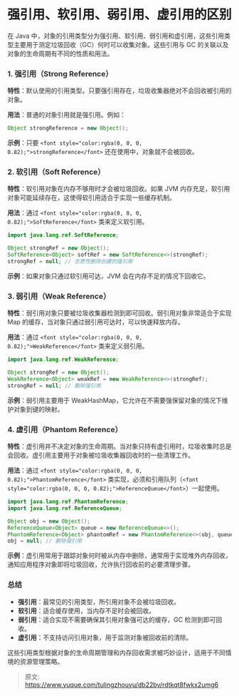 # 强引用、软引用、弱引用、虚引用的区别

<font style="color:rgba(0, 0, 0, 0.82);">在 Java 中，对象的引用类型分为强引用、软引用、弱引用和虚引用，这些引用类型主要用于测定垃圾回收（GC）何时可以收集对象。这些引用与 GC 的关联以及对象的生命周期有不同的性质和用法。</font>

### <font style="color:rgba(0, 0, 0, 0.82);">1. 强引用（Strong Reference）</font>
**<font style="color:rgba(0, 0, 0, 0.82);">特性</font>**<font style="color:rgba(0, 0, 0, 0.82);">：默认使用的引用类型。只要强引用存在，垃圾收集器绝对不会回收被引用的对象。</font>

**<font style="color:rgba(0, 0, 0, 0.82);">用法</font>**<font style="color:rgba(0, 0, 0, 0.82);">：普通的对象引用就是强引用。例如：</font>

```java
Object strongReference = new Object();
```

**<font style="color:rgba(0, 0, 0, 0.82);">示例</font>**<font style="color:rgba(0, 0, 0, 0.82);">：只要</font><font style="color:rgba(0, 0, 0, 0.82);"> </font>`<font style="color:rgba(0, 0, 0, 0.82);">strongReference</font>`<font style="color:rgba(0, 0, 0, 0.82);"> </font><font style="color:rgba(0, 0, 0, 0.82);">还在使用中，对象就不会被回收。</font>

### <font style="color:rgba(0, 0, 0, 0.82);">2. 软引用（Soft Reference）</font>
**<font style="color:rgba(0, 0, 0, 0.82);">特性</font>**<font style="color:rgba(0, 0, 0, 0.82);">：软引用对象在内存不够用时才会被垃圾回收。如果 JVM 内存充足，软引用对象可能延续存在，这使得软引用适合于实现一些缓存机制。</font>

**<font style="color:rgba(0, 0, 0, 0.82);">用法</font>**<font style="color:rgba(0, 0, 0, 0.82);">：通过</font><font style="color:rgba(0, 0, 0, 0.82);"> </font>`<font style="color:rgba(0, 0, 0, 0.82);">SoftReference</font>`<font style="color:rgba(0, 0, 0, 0.82);"> </font><font style="color:rgba(0, 0, 0, 0.82);">类来定义软引用。</font>

```java
import java.lang.ref.SoftReference;  

Object strongRef = new Object();  
SoftReference<Object> softRef = new SoftReference<>(strongRef);  
strongRef = null; // 志愿性删除创建的强引用
```

**<font style="color:rgba(0, 0, 0, 0.82);">示例</font>**<font style="color:rgba(0, 0, 0, 0.82);">：如果对象只通过软引用可达，JVM 会在内存不足的情况下回收它。</font>

### <font style="color:rgba(0, 0, 0, 0.82);">3. 弱引用（Weak Reference）</font>
**<font style="color:rgba(0, 0, 0, 0.82);">特性</font>**<font style="color:rgba(0, 0, 0, 0.82);">：弱引用对象只要被垃圾收集器检测到即可回收。弱引用对象非常适合于实现 Map 的缓存，当对象只通过弱引用可达时，可以快速释放内存。</font>

**<font style="color:rgba(0, 0, 0, 0.82);">用法</font>**<font style="color:rgba(0, 0, 0, 0.82);">：通过</font><font style="color:rgba(0, 0, 0, 0.82);"> </font>`<font style="color:rgba(0, 0, 0, 0.82);">WeakReference</font>`<font style="color:rgba(0, 0, 0, 0.82);"> </font><font style="color:rgba(0, 0, 0, 0.82);">类来定义弱引用。</font>

```java
import java.lang.ref.WeakReference;  

Object strongRef = new Object();  
WeakReference<Object> weakRef = new WeakReference<>(strongRef);  
strongRef = null; // 删除强引用
```

**<font style="color:rgba(0, 0, 0, 0.82);">示例</font>**<font style="color:rgba(0, 0, 0, 0.82);">：弱引用主要用于 WeakHashMap，它允许在不需要强保留对象的情况下维护对象到键的映射。</font>

### <font style="color:rgba(0, 0, 0, 0.82);">4. 虚引用（Phantom Reference）</font>
**<font style="color:rgba(0, 0, 0, 0.82);">特性</font>**<font style="color:rgba(0, 0, 0, 0.82);">：虚引用并不决定对象的生命周期。当对象只持有虚引用时，垃圾收集时总是会回收。虚引用主要用于对象被垃圾收集器回收时的一些清理工作。</font>

**<font style="color:rgba(0, 0, 0, 0.82);">用法</font>**<font style="color:rgba(0, 0, 0, 0.82);">：通过</font><font style="color:rgba(0, 0, 0, 0.82);"> </font>`<font style="color:rgba(0, 0, 0, 0.82);">PhantomReference</font>`<font style="color:rgba(0, 0, 0, 0.82);"> </font><font style="color:rgba(0, 0, 0, 0.82);">类实现，必须和引用队列（</font>`<font style="color:rgba(0, 0, 0, 0.82);">ReferenceQueue</font>`<font style="color:rgba(0, 0, 0, 0.82);">）一起使用。</font>

```java
import java.lang.ref.PhantomReference;  
import java.lang.ref.ReferenceQueue;  

Object obj = new Object();  
ReferenceQueue<Object> queue = new ReferenceQueue<>();  
PhantomReference<Object> phantomRef = new PhantomReference<>(obj, queue);  
obj = null; // 删除强引用
```

**<font style="color:rgba(0, 0, 0, 0.82);">示例</font>**<font style="color:rgba(0, 0, 0, 0.82);">：虚引用常用于跟踪对象何时被从内存中删除，通常用于实现堆外内存回收，通知应用程序对象即将垃圾回收，允许执行回收前的必要清理步骤。</font>

### <font style="color:rgba(0, 0, 0, 0.82);">总结</font>
+ **<font style="color:rgba(0, 0, 0, 0.82);">强引用</font>**<font style="color:rgba(0, 0, 0, 0.82);">：最常见的引用类型，所引用对象不会被垃圾回收。</font>
+ **<font style="color:rgba(0, 0, 0, 0.82);">软引用</font>**<font style="color:rgba(0, 0, 0, 0.82);">：适合缓存使用，当内存不足时会被回收。</font>
+ **<font style="color:rgba(0, 0, 0, 0.82);">弱引用</font>**<font style="color:rgba(0, 0, 0, 0.82);">：适合实现不需要确保其引用对象强可达的缓存，GC 检测到即可回收。</font>
+ **<font style="color:rgba(0, 0, 0, 0.82);">虚引用</font>**<font style="color:rgba(0, 0, 0, 0.82);">：不支持访问引用对象，用于监测对象被回收前的清除。</font>

<font style="color:rgba(0, 0, 0, 0.82);">这些引用类型根据对象的生命周期管理和内存回收需求被巧妙设计，适用于不同情境的资源管理策略。</font>



> 原文: <https://www.yuque.com/tulingzhouyu/db22bv/rdtkqt8fwkx2umg6>